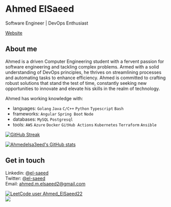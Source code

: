 # Ahmed ElSaeed
Software Engineer | DevOps Enthusiast

[Website](https://ahmedelsa3eed.github.io/)

## About me
Ahmed is a driven Computer Engineering student with a fervent passion for software engineering and tackling complex problems. Armed with a solid understanding of DevOps principles, he thrives on streamlining processes and automating tasks to enhance efficiency. Ahmed is committed to crafting robust solutions that stand the test of time, constantly seeking new opportunities to innovate and elevate his skills in the realm of technology.
 

Ahmed has working knowledge with:
- languages: `Golang` `Java` `C/C++` `Python` `Typescript` `Bash`
- frameworks: `Angular` `Spring Boot` `Node`
- databases: `MySQL` `Postgresql`
- tools: `AWS` `Azure` `Docker` `GitHub Actions` `Kubernetes` `Terraform` `Ansible`

[![GitHub Streak](https://streak-stats.demolab.com/?user=Ahmedelsa3eed)](https://git.io/streak-stats)

[![Ahmedelsa3eed's GitHub stats](https://github-readme-stats.vercel.app/api?username=Ahmedelsa3eed&hide=stars&count_private=true&show_icons=true&theme=radical)](https://github.com/Ahmedelsa3eed/github-readme-stats)

## Get in touch 
Linkedin: [@el-saeed](https://www.linkedin.com/in/el-saeed/)<br/>
Twitter: [@el-saeed](https://twitter.com/ahmed39673136)<br/>
Email: ahmed.m.elsaeed2@gmail.com<br/>

[![LeetCode user Ahmed_ElSaeed22](https://img.shields.io/badge/dynamic/json?style=plastic&labelColor=black&color=%23ffa116&label=Solved&query=solved&url=https%3A%2F%2Fleetcode-badge.vercel.app%2Fapi%2Fusers%2FAhmed_ElSaeed22&logo=leetcode&logoColor=yellow)](https://leetcode.com/Ahmed_ElSaeed22/)
<br/>
![](https://komarev.com/ghpvc/?username=Ahmedelsa3eed)

